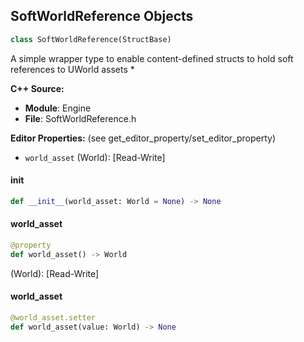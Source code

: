 ## SoftWorldReference Objects

```python
class SoftWorldReference(StructBase)
```

A simple wrapper type to enable content-defined structs to hold soft references to UWorld assets *

**C++ Source:**

- **Module**: Engine
- **File**: SoftWorldReference.h

**Editor Properties:** (see get_editor_property/set_editor_property)

- ``world_asset`` (World):  [Read-Write]

<a id="unreal.SoftWorldReference.__init__"></a>

#### __init__

```python
def __init__(world_asset: World = None) -> None
```

<a id="unreal.SoftWorldReference.world_asset"></a>

#### world_asset

```python
@property
def world_asset() -> World
```

(World):  [Read-Write]

<a id="unreal.SoftWorldReference.world_asset"></a>

#### world_asset

```python
@world_asset.setter
def world_asset(value: World) -> None
```

<a id="unreal.SoundAttenuationPluginSettings"></a>